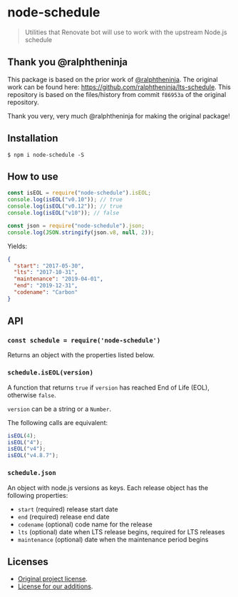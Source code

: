 # node-schedule

> Utilities that Renovate bot will use to work with the upstream Node.js schedule

## Thank you @ralphtheninja

This package is based on the prior work of [@ralphtheninja](https://github.com/ralphtheninja).
The original work can be found here: https://github.com/ralphtheninja/lts-schedule.
This repository is based on the files/history from commit `f86953a` of the original repository.

Thank you very, very much @ralphtheninja for making the original package!

## Installation

```
$ npm i node-schedule -S
```

## How to use

```js
const isEOL = require("node-schedule").isEOL;
console.log(isEOL("v0.10")); // true
console.log(isEOL("v0.12")); // true
console.log(isEOL("v10")); // false
```

```js
const json = require("node-schedule").json;
console.log(JSON.stringify(json.v8, null, 2));
```

Yields:

```json
{
  "start": "2017-05-30",
  "lts": "2017-10-31",
  "maintenance": "2019-04-01",
  "end": "2019-12-31",
  "codename": "Carbon"
}
```

## API

### `const schedule = require('node-schedule')`

Returns an object with the properties listed below.

### `schedule.isEOL(version)`

A function that returns `true` if `version` has reached End of Life (EOL), otherwise `false`.

`version` can be a string or a `Number`.

The following calls are equivalent:

```js
isEOL(4);
isEOL("4");
isEOL("v4");
isEOL("v4.8.7");
```

### `schedule.json`

An object with node.js versions as keys.
Each release object has the following properties:

- `start` (required) release start date
- `end` (required) release end date
- `codename` (optional) code name for the release
- `lts` (optional) date when LTS release begins, required for LTS releases
- `maintenance` (optional) date when the maintenance period begins

## Licenses

- [Original project license](ORIGINAL-LICENSE).
- [License for our additions](LICENSE).
